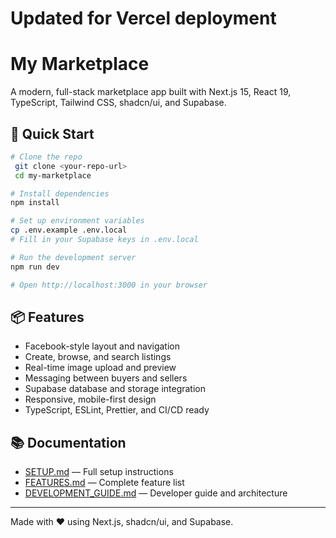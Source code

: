# Updated for Vercel deployment

# My Marketplace

A modern, full-stack marketplace app built with Next.js 15, React 19, TypeScript, Tailwind CSS, shadcn/ui, and Supabase.

## 🚀 Quick Start

```bash
# Clone the repo
 git clone <your-repo-url>
 cd my-marketplace

# Install dependencies
npm install

# Set up environment variables
cp .env.example .env.local
# Fill in your Supabase keys in .env.local

# Run the development server
npm run dev

# Open http://localhost:3000 in your browser
```

## 📦 Features

- Facebook-style layout and navigation
- Create, browse, and search listings
- Real-time image upload and preview
- Messaging between buyers and sellers
- Supabase database and storage integration
- Responsive, mobile-first design
- TypeScript, ESLint, Prettier, and CI/CD ready

## 📚 Documentation

- [SETUP.md](./SETUP.md) — Full setup instructions
- [FEATURES.md](./FEATURES.md) — Complete feature list
- [DEVELOPMENT_GUIDE.md](./DEVELOPMENT_GUIDE.md) — Developer guide and architecture

---

Made with ❤️ using Next.js, shadcn/ui, and Supabase.
